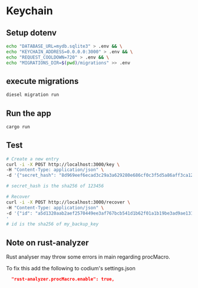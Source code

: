 # Keychain

## Setup dotenv

```sh
echo "DATABASE_URL=mydb.sqlite3" > .env && \
echo "KEYCHAIN_ADDRESS=0.0.0.0:3000" > .env && \
echo "REQUEST_COOLDOWN=720" > .env && \
echo "MIGRATIONS_DIR=$(pwd)/migrations" >> .env
```

## execute migrations

```sh
diesel migration run
```

## Run the app

```sh
cargo run
```

## Test

```sh
# Create a new entry
curl -i -X POST http://localhost:3000/key \
-H "Content-Type: application/json" \
-d '{"secret_hash": "8d969eef6ecad3c29a3a629280e686cf0c3f5d5a86aff3ca12020c923adc6c92", "backup_key": "my_backup_key"}'

# secret_hash is the sha256 of 123456

# Recover
curl -i -X POST http://localhost:3000/recover \
-H "Content-Type: application/json" \
-d '{"id": "a5d1320aab2aef2570449ee3af767bcb541d1b62f01a1b19be3ad9ae131dc0a1", "secret_hash": "8d969eef6ecad3c29a3a629280e686cf0c3f5d5a86aff3ca12020c923adc6c92"}
'
# id is the sha256 of my_backup_key
```

## Note on rust-analyzer

Rust analyser may throw some errors in main regarding procMacro.

To fix this add the following to codium's settings.json

```json
  "rust-analyzer.procMacro.enable": true,
```
